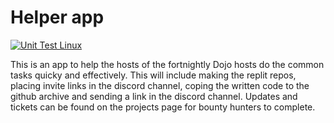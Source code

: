# Helper app 

[![Unit Test Linux](https://github.com/fungss/Dojo-Helper-App/actions/workflows/ci.yaml/badge.svg)](https://github.com/fungss/Dojo-Helper-App/actions/workflows/ci.yaml)

This is an app to help the hosts of the fortnightly Dojo hosts do the common tasks quicky and effectively. This will include making the replit repos, placing invite links in the discord channel, coping the written code to the github archive and sending a link in the discord channel. 
Updates and tickets can be found on the projects page for bounty hunters to complete. 
